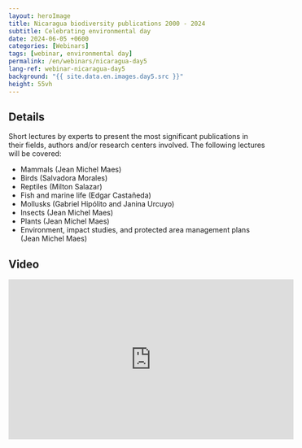 ```yaml
---
layout: heroImage
title: Nicaragua biodiversity publications 2000 - 2024
subtitle: Celebrating environmental day
date: 2024-06-05 +0600
categories: [Webinars]    
tags: [webinar, environmental day]
permalink: /en/webinars/nicaragua-day5
lang-ref: webinar-nicaragua-day5
background: "{{ site.data.en.images.day5.src }}"
height: 55vh
---
```


## Details

Short lectures by experts to present the most significant publications in their fields, authors and/or research centers involved. The following lectures will be covered:

- Mammals (Jean Michel Maes)
- Birds (Salvadora Morales)
- Reptiles (Milton Salazar)
- Fish and marine life (Edgar Castañeda)
- Mollusks (Gabriel Hipólito and Janina Urcuyo)
- Insects (Jean Michel Maes)
- Plants (Jean Michel Maes)
- Environment, impact studies, and protected area management plans (Jean Michel Maes)

<!-- | Expositor                         | Tema de presentación |
| --------------------------------- | -------------------- |
| Jean Michel Maes                  | Mamíferos |
| Salvadora Morales                 | Aves |
| Milton Salazar                    | Reptiles |
| Edgar Castañeda                   | Peces y vida marina |
| Gabriel Hipólito y Janina Urcuyo  | Moluscos |
| Jean Michel Maes                  | Insectos |
| Jean Michel Maes                  | Plantas |
| Jean Michel Maes                  | Medio ambiente, estudios de impacto y planes de manejo de áreas protegidas | -->

## Video

<iframe width="560" height="315" src="https://www.youtube.com/embed/oG1GBK7JW-U?si=b0sMbkyhaur8UALv" title="YouTube video player" frameborder="0" allow="accelerometer; autoplay; clipboard-write; encrypted-media; gyroscope; picture-in-picture; web-share" referrerpolicy="strict-origin-when-cross-origin" allowfullscreen></iframe>